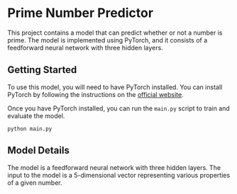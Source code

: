 Prime Number Predictor
======================

This project contains a model that can predict whether or not a number is prime. The model is implemented using PyTorch, and it consists of a feedforward neural network with three hidden layers.

Getting Started
---------------

To use this model, you will need to have PyTorch installed. You can install PyTorch by following the instructions on the [official website](https://pytorch.org/).

Once you have PyTorch installed, you can run the `main.py` script to train and evaluate the model.

`python main.py`

Model Details
-------------

The model is a feedforward neural network with three hidden layers. The input to the model is a 5-dimensional vector representing various properties of a given number.
